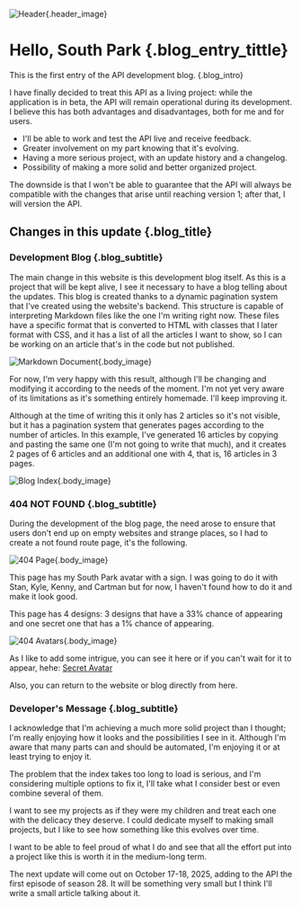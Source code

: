 ![Header](/blog/images/Hello_South_Park.webp){.header_image}
# Hello, South Park {.blog_entry_tittle}

This is the first entry of the API development blog.
{.blog_intro}

I have finally decided to treat this API as a living project: while the application is in beta, the API will remain operational during its development. I believe this has both advantages and disadvantages, both for me and for users.

- I'll be able to work and test the API live and receive feedback.
- Greater involvement on my part knowing that it's evolving.
- Having a more serious project, with an update history and a changelog.
- Possibility of making a more solid and better organized project.

The downside is that I won't be able to guarantee that the API will always be compatible with the changes that arise until reaching version 1; after that, I will version the API.

## Changes in this update {.blog_title}

### Development Blog {.blog_subtitle}
The main change in this website is this development blog itself. As this is a project that will be kept alive, I see it necessary to have a blog telling about the updates. This blog is created thanks to a dynamic pagination system that I've created using the website's backend. This structure is capable of interpreting Markdown files like the one I'm writing right now. These files have a specific format that is converted to HTML with classes that I later format with CSS, and it has a list of all the articles I want to show, so I can be working on an article that's in the code but not published.

![Markdown Document](/blog/images/Markdown_Dev_Blog.webp){.body_image}

For now, I'm very happy with this result, although I'll be changing and modifying it according to the needs of the moment. I'm not yet very aware of its limitations as it's something entirely homemade. I'll keep improving it.

Although at the time of writing this it only has 2 articles so it's not visible, but it has a pagination system that generates pages according to the number of articles. In this example, I've generated 16 articles by copying and pasting the same one (I'm not going to write that much), and it creates 2 pages of 6 articles and an additional one with 4, that is, 16 articles in 3 pages.

![Blog Index](/blog/images/Blog_index.webp){.body_image}

### 404 NOT FOUND {.blog_subtitle}

During the development of the blog page, the need arose to ensure that users don't end up on empty websites and strange places, so I had to create a not found route page, it's the following.

![404 Page](/blog/images/Page_404.webp){.body_image}

This page has my South Park avatar with a sign. I was going to do it with Stan, Kyle, Kenny, and Cartman but for now, I haven't found how to do it and make it look good.

This page has 4 designs: 3 designs that have a 33% chance of appearing and one secret one that has a 1% chance of appearing.

![404 Avatars](/blog/images/404_Avatars.webp){.body_image}

As I like to add some intrigue, you can see it here or if you can't wait for it to appear, hehe: [Secret Avatar](/img/website/Cartel_NOT_FOUND_Charlie_Brown.webp)

Also, you can return to the website or blog directly from here.

### Developer's Message {.blog_subtitle}

I acknowledge that I'm achieving a much more solid project than I thought; I'm really enjoying how it looks and the possibilities I see in it. Although I'm aware that many parts can and should be automated, I'm enjoying it or at least trying to enjoy it.

The problem that the index takes too long to load is serious, and I'm considering multiple options to fix it, I'll take what I consider best or even combine several of them.

I want to see my projects as if they were my children and treat each one with the delicacy they deserve. I could dedicate myself to making small projects, but I like to see how something like this evolves over time.

I want to be able to feel proud of what I do and see that all the effort put into a project like this is worth it in the medium-long term.

The next update will come out on October 17-18, 2025, adding to the API the first episode of season 28. It will be something very small but I think I'll write a small article talking about it.